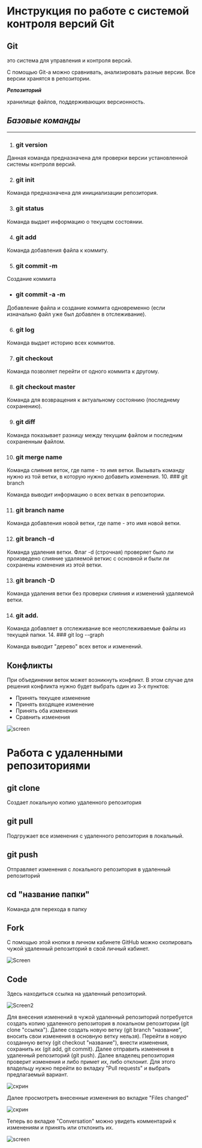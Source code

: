 # Инструкция по работе с системой контроля версий Git

## **Git**
это система для управления и контроля версий.

С помощью Git-a можно сравнивать, анализировать разные версии. Все версии хранятся в репозитории.

***Репозиторий***

хранилище файлов, поддерживающих версионность.

## *Базовые команды*
---

1. ### git version 

Данная команда предназначена для проверки версии установленной системы контроля версий.

2. ### git init

Команда предназначена для инициализации репозитория.

3. ### git status 

Команда выдает информацию о текущем состоянии.

4. ### git add 

Команда добавления файла к коммиту.

5. ### git commit -m 

Создание коммита

* ### git commit -a -m 

Добавление файла и создание коммита одновременно (если изначально файл уже был добавлен в отслеживание).

6. ### git log 

Команда выдает историю всех коммитов.

7. ### git checkout 

Команда позволяет перейти от одного коммита к другому.

8. ### git checkout master

Команда для возвращения к актуальному состоянию (последнему сохранению).

9. ### git diff

Команда показывает разницу между текущим файлом и последним сохраненным файлом.

10. ### git merge name

Команда слияния веток, где name - то имя ветки.
Вызывать команду нужно из той ветки, в которую нужно добавить изменения.
10. ### git branch 

Команда выводит информацию о всех ветках в репозитории.

11. ### git branch name 

Команда добавления новой ветки, где name - это имя новой ветки.

12. ### git branch -d

Команда удаления ветки. Флаг -d (строчная) проверяет было ли произведено слияние удаляемой веткис с основной и были ли сохранены изменения из этой ветки.

13. ### git branch -D

Команда удаления ветки без проверки слияния и изменений удаляемой ветки.

14. ### git add.

Команда добавляет в отслеживание все неотслеживаемые файлы из текущей папки.
14. ### git log --graph

Команда выводит "дерево" всех веток и изменений.

## Конфликты

При объединении веток может возникнуть конфликт.
В этом случае для решения конфликта нужно будет выбрать один из 3-х пунктов:

* Принять текущее изменение
* Принять входящее изменение
* Принять оба изменения
* Сравнить изменения

![screen](Screenshot_1.png)

# Работа с удаленными репозиториями

## git clone

Создает локальную копию удаленного репозитория

## git pull 

Подгружает все изменения с удаленного репозитория в локальный.

## git push 

Отправляет изменения с локального репозитория в удаленный репозиторий

## cd "название папки"

Команда для перехода в папку

## Fork

С помощью этой кнопки в личном кабинете GitHub можно скопировать чужой удаленный репозиторий в свой личный кабинет.

![Screen](Screen1.png)

## Code

Здесь находиться ссылка на удаленный репозиторий.

![Screen2](Screen2.png)

Для внесения изменений в чужой удаленный репозиторий потребуется создать копию удаленного репозитория в локальном репозитории (git clone "ссылка"). Далее  создать новую ветку (git branch "название", вносить свои изменения в основную ветку нельзя).
Перейти в новую созданную ветку (git checkout "название"), внести изменения, сохранить их (git add, git commit). Далее отправить изменения в удаленный репозиторий (git push).
Далее владелец репозитория проверит изменения и либо примет их, либо отклонит. 
Для этого владельцу нужно перейти во вкладку "Pull requests" и выбрать предлагаемый вариант.

![скрин](Screen3.png)

Далее просмотреть внесенные изменения во вкладке "Files changed"

![скрин](Screen5.png)

Теперь во вкладке "Conversation" можно увидеть комментарий к изменениям и принять или отклонить их.

![screen](Screen6.png)
